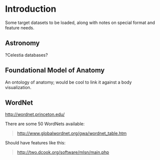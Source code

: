 # Introduction #

Some target datasets to be loaded, along with notes on special format and feature needs.

## Astronomy ##

?Celestia databases?


## Foundational Model of Anatomy ##

An ontology of anatomy; would be cool to link it against a body visualization.


## WordNet ##

http://wordnet.princeton.edu/

There are some 50 WordNets available:

> http://www.globalwordnet.org/gwa/wordnet_table.htm

Should have features like this:

> http://two.dcook.org/software/mlsn/main.php
